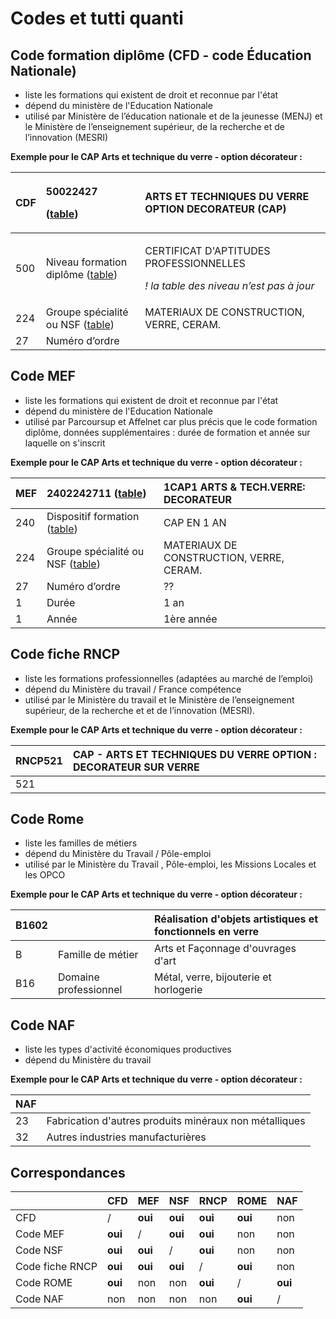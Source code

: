 # Codes et tutti quanti

## **Code formation diplôme \(CFD - code Éducation Nationale\)**

* liste les formations qui existent de droit et reconnue par l'état
* dépend du ministère de l'Education Nationale
* utilisé par Ministère de l’éducation nationale et de la jeunesse \(MENJ\) et le Ministère de l’enseignement supérieur, de la recherche et de l’innovation \(MESRI\)

**Exemple pour le CAP Arts et technique du verre - option décorateur :**

<table>
  <thead>
    <tr>
      <th style="text-align:left">
        <p>CDF</p>
        <p></p>
      </th>
      <th style="text-align:left">
        <p>50022427</p>
        <p>(<a href="http://infocentre.pleiade.education.fr/bcn/workspace/viewTable/n/V_FORMATION_DIPLOME">table</a>)</p>
      </th>
      <th style="text-align:left">ARTS ET TECHNIQUES DU VERRE OPTION DECORATEUR (CAP)</th>
    </tr>
  </thead>
  <tbody>
    <tr>
      <td style="text-align:left">500</td>
      <td style="text-align:left">Niveau formation dipl&#xF4;me (<a href="http://infocentre.pleiade.education.fr/bcn/index.php/workspace/viewTable/n/N_NIVEAU_FORMATION_DIPLOME/nbElements/20">table</a>)</td>
      <td
      style="text-align:left">
        <p>CERTIFICAT D&apos;APTITUDES PROFESSIONNELLES</p>
        <p><em>! la table des niveau n&#x2019;est pas &#xE0; jour</em>
        </p>
        </td>
    </tr>
    <tr>
      <td style="text-align:left">224</td>
      <td style="text-align:left">Groupe sp&#xE9;cialit&#xE9; ou NSF (<a href="http://infocentre.pleiade.education.fr/bcn/workspace/viewTable/n/N_GROUPE_SPECIALITE">table</a>)</td>
      <td
      style="text-align:left">MATERIAUX DE CONSTRUCTION, VERRE, CERAM.</td>
    </tr>
    <tr>
      <td style="text-align:left">27</td>
      <td style="text-align:left">Num&#xE9;ro d&#x2019;ordre</td>
      <td style="text-align:left"></td>
    </tr>
  </tbody>
</table>

## **Code MEF**

* liste les formations qui existent de droit et reconnue par l'état
* dépend du ministère de l'Education Nationale
* utilisé par Parcoursup et Affelnet car plus précis que le code formation diplôme, données supplémentaires : durée de formation et année sur laquelle on s'inscrit

**Exemple pour le CAP Arts et technique du verre - option décorateur :**

| MEF  | 2402242711 \([table](http://infocentre.pleiade.education.fr/bcn/index.php/workspace/viewTable/n/N_MEF/nbElements/20)\) | 1CAP1 ARTS & TECH.VERRE: DECORATEUR |
| :--- | :--- | :--- |
| 240 | Dispositif formation \([table](http://infocentre.pleiade.education.fr/bcn/index.php/workspace/viewTable/n/N_DISPOSITIF_FORMATION/nbElements/20)\) | CAP EN 1 AN |
| 224 | Groupe spécialité ou NSF \([table](http://infocentre.pleiade.education.fr/bcn/workspace/viewTable/n/N_GROUPE_SPECIALITE)\) | MATERIAUX DE CONSTRUCTION, VERRE, CERAM. |
| 27 | Numéro d’ordre | ?? |
| 1 | Durée | 1 an |
| 1 | Année | 1ère année |

## **Code fiche RNCP**

* liste les formations professionnelles \(adaptées au marché de l’emploi\)
* dépend du Ministère du travail / France compétence
* utilisé par le Ministère du travail et le Ministère de l’enseignement supérieur, de la recherche et et de l’innovation \(MESRI\).

**Exemple pour le CAP Arts et technique du verre - option décorateur :**

| RNCP521 | CAP - ARTS ET TECHNIQUES DU VERRE OPTION : DECORATEUR SUR VERRE |
| :--- | :--- |
| 521 |  |

## **Code Rome**

* liste les familles de métiers
* dépend du Ministère du Travail / Pôle-emploi
* utilisé par le Ministère du Travail , Pôle-emploi, les Missions Locales et les OPCO

**Exemple pour le CAP Arts et technique du verre - option décorateur :**

| B1602 |  | Réalisation d'objets artistiques et fonctionnels en verre |
| :--- | :--- | :--- |
| B | Famille de métier | Arts et Façonnage d'ouvrages d'art |
| B16 | Domaine professionnel | Métal, verre, bijouterie et horlogerie |

## **Code NAF**

* liste les types d'activité économiques productives
* dépend du Ministère du travail

**Exemple pour le CAP Arts et technique du verre - option décorateur :**

| NAF |  |
| :--- | :--- |
| 23 | Fabrication d'autres produits minéraux non métalliques |
| 32 | Autres industries manufacturières |

## **Correspondances**

|  | CFD | MEF | NSF | RNCP | ROME | NAF |
| :--- | :--- | :--- | :--- | :--- | :--- | :--- |
| CFD | / | **oui** | **oui** | **oui** | **oui** | non |
| Code MEF | **oui** | / | **oui** | **oui** | non | non |
| Code NSF | **oui** | **oui** | / | **oui** | non | non |
| Code fiche RNCP | **oui** | **oui** | **oui** | / | **oui** | non |
| Code ROME | **oui** | non | non | **oui** | / | **oui** |
| Code NAF | non | non | non | non | **oui** | / |

